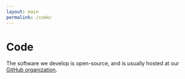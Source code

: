 ```yaml
---
layout: main
permalink: /code/
---
```


# Code

The software we develop is open-source, and is usually hosted at our
[GitHub organization](http://github.com/hdc-arizona/).
